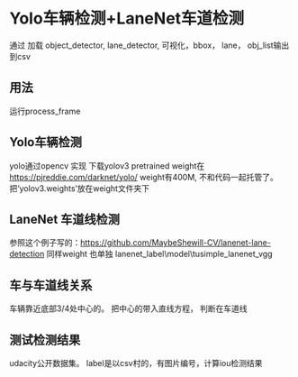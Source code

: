 # Yolo车辆检测+LaneNet车道检测

通过 加载 object_detector, lane_detector, 
可视化，bbox， lane， obj_list输出到csv

## 用法
运行process_frame


## Yolo车辆检测
yolo通过opencv 实现
下载yolov3 pretrained weight在 https://pjreddie.com/darknet/yolo/ 
weight有400M, 不和代码一起托管了。
把‘yolov3.weights’放在weight文件夹下

## LaneNet 车道线检测
参照这个例子写的：https://github.com/MaybeShewill-CV/lanenet-lane-detection
同样weight 也单独 lanenet_label\model\tusimple_lanenet_vgg

## 车与车道线关系
车辆靠近底部3/4处中心的。
把中心的带入直线方程，
判断在车道线

## 测试检测结果
udacity公开数据集。 
label是以csv村的，有图片编号，计算iou检测结果






